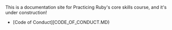 This is a documentation site for Practicing Ruby's core skills course,
and it's under construction!


* [Code of Conduct][CODE_OF_CONDUCT.MD)
